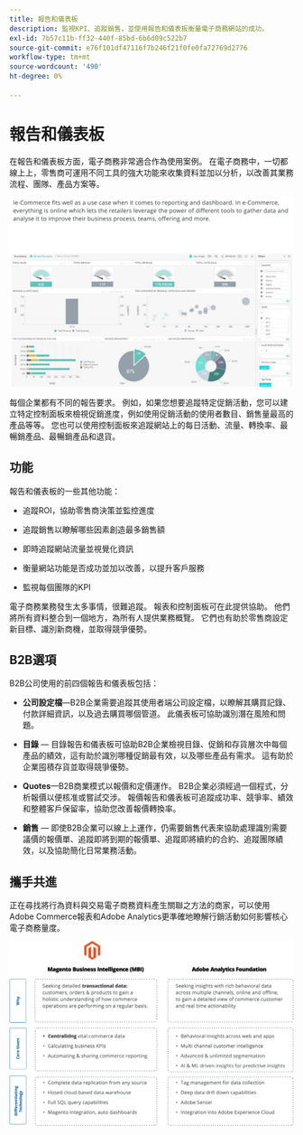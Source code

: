 ```yaml
---
title: 報告和儀表板
description: 監視KPI、追蹤銷售，並使用報告和儀表板衡量電子商務網站的成功。
exl-id: 7b57c11b-ff32-440f-85bd-6b6d09c522b7
source-git-commit: e76f101df47116f7b246f21f0fe0fa72769d2776
workflow-type: tm+mt
source-wordcount: '490'
ht-degree: 0%

---
```


# 報告和儀表板

在報告和儀表板方面，電子商務非常適合作為使用案例。 在電子商務中，一切都線上上，零售商可運用不同工具的強大功能來收集資料並加以分析，以改善其業務流程、團隊、產品方案等。

![報告儀表板範例](../../assets/playbooks/dashboard-example.png)

每個企業都有不同的報告要求。 例如，如果您想要追蹤特定促銷活動，您可以建立特定控制面板來檢視促銷進度，例如使用促銷活動的使用者數目、銷售量最高的產品等等。 您也可以使用控制面板來追蹤網站上的每日活動、流量、轉換率、最暢銷產品、最暢銷產品和退貨。

## 功能

報告和儀表板的一些其他功能：

- 追蹤ROI，協助零售商決策並監控進度

- 追蹤銷售以瞭解哪些因素創造最多銷售額

- 即時追蹤網站流量並視覺化資訊

- 衡量網站功能是否成功並加以改善，以提升客戶服務

- 監視每個團隊的KPI

電子商務業務發生太多事情，很難追蹤。 報表和控制面板可在此提供協助。 他們將所有資料整合到一個地方，為所有人提供業務概覽。 它們也有助於零售商設定新目標、識別新商機，並取得競爭優勢。

## B2B選項

B2B公司使用的前四個報告和儀表板包括：

- **公司設定檔**—B2B企業需要追蹤其使用者端公司設定檔，以瞭解其購買記錄、付款詳細資訊，以及過去購買哪個管道。 此儀表板可協助識別潛在風險和問題。

- **目錄** — 目錄報告和儀表板可協助B2B企業檢視目錄、促銷和存貨層次中每個產品的績效，這有助於識別哪種促銷最有效，以及哪些產品有需求。 這有助於企業囤積存貨並取得競爭優勢。

- **Quotes**—B2B商業模式以報價和定價運作。 B2B企業必須經過一個程式，分析報價以便核准或嘗試交涉。 報價報告和儀表板可追蹤成功率、競爭率、績效和整體客戶保留率，協助您改善報價轉換率。

- **銷售** — 即使B2B企業可以線上上運作，仍需要銷售代表來協助處理識別需要議價的報價單、追蹤即將到期的報價單、追蹤即將續約的合約、追蹤團隊績效，以及協助簡化日常業務活動。

## 攜手共進

正在尋找將行為資料與交易電子商務資料產生關聯之方法的商家，可以使用Adobe Commerce報表和Adobe Analytics更準確地瞭解行銷活動如何影響核心電子商務量度。

![報告圖表](../../assets/playbooks/reporting-diagram.png)
